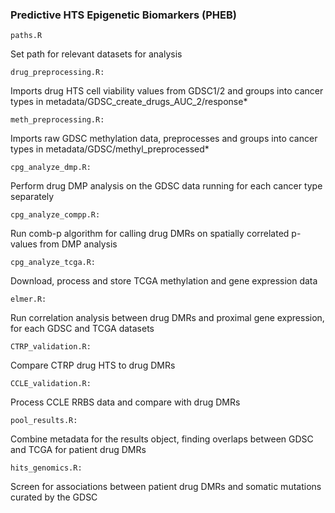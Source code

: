 ### **P**redictive **H**TS **E**pigenetic **B**iomarkers (PHEB)

```
paths.R
```
Set path for relevant datasets for analysis

```
drug_preprocessing.R:
```
Imports drug HTS cell viability values from GDSC1/2 and groups into cancer types in metadata/GDSC_create_drugs_AUC_2/response*

```
meth_preprocessing.R:
```
Imports raw GDSC methylation data, preprocesses and groups into cancer types in metadata/GDSC/methyl_preprocessed*

```
cpg_analyze_dmp.R:
```
Perform drug DMP analysis on the GDSC data running for each cancer type separately


```
cpg_analyze_compp.R:
```
Run comb-p algorithm for calling drug DMRs on spatially correlated p-values from DMP analysis


```
cpg_analyze_tcga.R:
```
Download, process and store TCGA methylation and gene expression data

```
elmer.R:
```
Run correlation analysis between drug DMRs and proximal gene expression, for each GDSC and TCGA datasets

```
CTRP_validation.R:
```
Compare CTRP drug HTS to drug DMRs

```
CCLE_validation.R:
```
Process CCLE RRBS data and compare with drug DMRs

```
pool_results.R:
```
Combine metadata for the results object, finding overlaps between GDSC and TCGA for patient drug DMRs

```
hits_genomics.R:
```
Screen for associations between patient drug DMRs and somatic mutations curated by the GDSC

